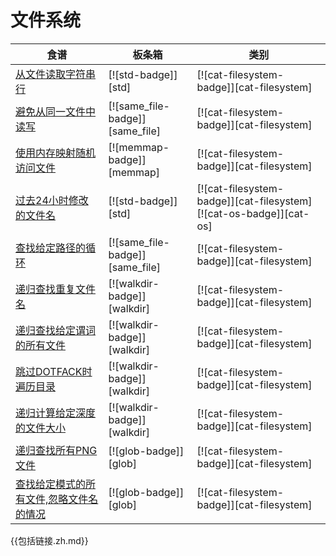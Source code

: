 
# 文件系统

| 食谱 | 板条箱 | 类别 |
| --- | --- | --- |
| [从文件读取字符串行][ex-std-read-lines] | [![std-badge]][std] | [![cat-filesystem-badge]][cat-filesystem] |
| [避免从同一文件中读写][ex-avoid-read-write] | [![same_file-badge]][same_file] | [![cat-filesystem-badge]][cat-filesystem] |
| [使用内存映射随机访问文件][ex-random-file-access] | [![memmap-badge]][memmap] | [![cat-filesystem-badge]][cat-filesystem] |
| [过去24小时修改的文件名][ex-file-24-hours-modified] | [![std-badge]][std] | [![cat-filesystem-badge]][cat-filesystem] [![cat-os-badge]][cat-os] |
| [查找给定路径的循环][ex-find-file-loops] | [![same_file-badge]][same_file] | [![cat-filesystem-badge]][cat-filesystem] |
| [递归查找重复文件名][ex-dedup-filenames] | [![walkdir-badge]][walkdir] | [![cat-filesystem-badge]][cat-filesystem] |
| [递归查找给定谓词的所有文件][ex-file-predicate] | [![walkdir-badge]][walkdir] | [![cat-filesystem-badge]][cat-filesystem] |
| [跳过DOTFACK时遍历目录][ex-file-skip-dot] | [![walkdir-badge]][walkdir] | [![cat-filesystem-badge]][cat-filesystem] |
| [递归计算给定深度的文件大小][ex-file-sizes] | [![walkdir-badge]][walkdir] | [![cat-filesystem-badge]][cat-filesystem] |
| [递归查找所有PNG文件][ex-glob-recursive] | [![glob-badge]][glob] | [![cat-filesystem-badge]][cat-filesystem] |
| [查找给定模式的所有文件,忽略文件名的情况][ex-glob-with] | [![glob-badge]][glob] | [![cat-filesystem-badge]][cat-filesystem] |

[ex-std-read-lines]: file/read-write.html#read-lines-of-strings-from-a-file

[ex-avoid-read-write]: file/read-write.html#avoid-writing-and-reading-from-a-same-file

[ex-random-file-access]: file/read-write.html#access-a-file-randomly-using-a-memory-map

[ex-file-24-hours-modified]: file/dir.html#file-names-that-have-been-modified-in-the-last-24-hours

[ex-find-file-loops]: file/dir.html#find-loops-for-a-given-path

[ex-dedup-filenames]: file/dir.html#recursively-find-duplicate-file-names

[ex-file-predicate]: file/dir.html#recursively-find-all-files-with-given-predicate

[ex-file-skip-dot]: file/dir.html#traverse-directories-while-skipping-dotfiles

[ex-file-sizes]: file/dir.html#recursively-calculate-file-sizes-at-given-depth

[ex-glob-recursive]: file/dir.html#find-all-png-files-recursively

[ex-glob-with]: file/dir.html#find-all-files-with-given-pattern-ignoring-filename-case

{{包括链接.zh.md}}
